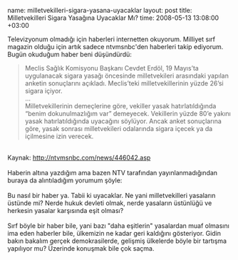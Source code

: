 name: milletvekilleri-sigara-yasana-uyacaklar
layout: post
title: Milletvekilleri Sigara Yasağına Uyacaklar Mı?
time: 2008-05-13 13:08:00 +03:00

Televizyonum olmadığı için haberleri internetten okuyorum. Milliyet sırf magazin olduğu için artık sadece ntvmsnbc'den haberleri takip ediyorum. Bugün okuduğum haber beni düşündürdü:<br /><blockquote>Meclis Sağlık Komisyonu Başkanı Cevdet Erdöl, 19 Mayıs’ta uygulanacak sigara yasağı öncesinde milletvekileri arasındaki yapılan anketin sonuçlarını açıkladı. Meclis’teki milletvekillerinin yüzde 26’si sigara içiyor.<br />...<br />Milletvekillerinin demeçlerine göre, vekiller yasak hatırlatıldığında “benim dokunulmazlığım var” demeyecek. Vekillerin yüzde 80’e yakını yasak hatırlatıldığında uyacağını söylüyor. Ancak anket sonuçlarına göre, yasak sonrası milletvekileri odalarında sigara içecek ya da içilmesine izin verecek.</blockquote><br />Kaynak: <a href="http://ntvmsnbc.com/news/446042.asp">http://ntvmsnbc.com/news/446042.asp</a><br /><br />Haberin altına yazdığım ama bazen NTV tarafından yayınlanmadığından buraya da alıntıladığım yorumum şöyle:<br /><br />Bu nasıl bir haber ya. Tabii ki uyacaklar. Ne yani milletvekilleri yasaların üstünde mi? Nerde hukuk devleti olmak, nerde yasaların üstünlüğü ve herkesin yasalar karşısında eşit olması?<br /><br />Sırf böyle bir haber bile, yani bazı "daha eşitlerin" yasalardan muaf olmasını ima eden haberler bile, ülkemizin ne kadar geri kaldığını gösteriyor. Gidin bakın bakalım gerçek demokrasilerde, gelişmiş ülkelerde böyle bir tartışma yapılıyor mu? Üzerinde konuşmak bile çok saçma.
